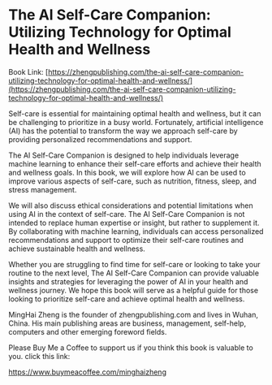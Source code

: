 # The AI Self-Care Companion: Utilizing Technology for Optimal Health and Wellness

Book Link: [https://zhengpublishing.com/the-ai-self-care-companion-utilizing-technology-for-optimal-health-and-wellness/](https://zhengpublishing.com/the-ai-self-care-companion-utilizing-technology-for-optimal-health-and-wellness/)

Self-care is essential for maintaining optimal health and wellness, but it can be challenging to prioritize in a busy world. Fortunately, artificial intelligence (AI) has the potential to transform the way we approach self-care by providing personalized recommendations and support.

The AI Self-Care Companion is designed to help individuals leverage machine learning to enhance their self-care efforts and achieve their health and wellness goals. In this book, we will explore how AI can be used to improve various aspects of self-care, such as nutrition, fitness, sleep, and stress management.

We will also discuss ethical considerations and potential limitations when using AI in the context of self-care. The AI Self-Care Companion is not intended to replace human expertise or insight, but rather to supplement it. By collaborating with machine learning, individuals can access personalized recommendations and support to optimize their self-care routines and achieve sustainable health and wellness.

Whether you are struggling to find time for self-care or looking to take your routine to the next level, The AI Self-Care Companion can provide valuable insights and strategies for leveraging the power of AI in your health and wellness journey. We hope this book will serve as a helpful guide for those looking to prioritize self-care and achieve optimal health and wellness.

MingHai Zheng is the founder of zhengpublishing.com and lives in Wuhan, China. His main publishing areas are business, management, self-help, computers and other emerging foreword fields.

Please Buy Me a Coffee to support us if you think this book is valuable to you. click this link:

https://www.buymeacoffee.com/minghaizheng

